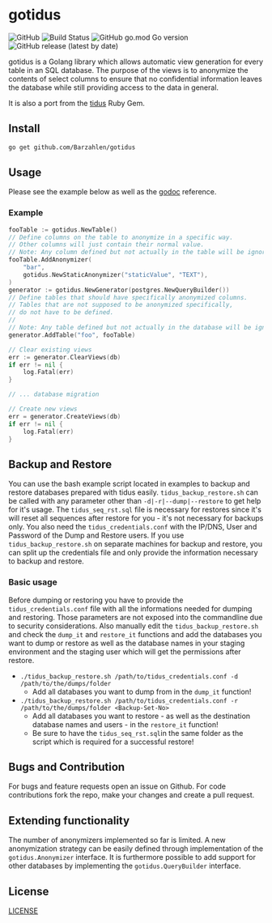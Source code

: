 gotidus
=======

![GitHub](https://img.shields.io/github/license/viafintech/gotidus) ![Build Status](https://github.com/viafintech/gotidus/actions/workflows/test.yml/badge.svg)  ![GitHub go.mod Go version](https://img.shields.io/github/go-mod/go-version/viafintech/gotidus/master) ![GitHub release (latest by date)](https://img.shields.io/github/v/release/viafintech/gotidus)

gotidus is a Golang library which allows automatic view generation for every table in an SQL database. The purpose of the views is to anonymize the contents of select columns to ensure that no confidential information leaves the database while still providing access to the data in general.

It is also a port from the [tidus](https://github.com/Barzahlen/tidus) Ruby Gem.

## Install
```bash
go get github.com/Barzahlen/gotidus
```

## Usage

Please see the example below as well as the [godoc](https://godoc.org/github.com/Barzahlen/gotidus) reference.

### Example
```go
fooTable := gotidus.NewTable()
// Define columns on the table to anonymize in a specific way.
// Other columns will just contain their normal value.
// Note: Any column defined but not actually in the table will be ignored.
fooTable.AddAnonymizer(
    "bar",
    gotidus.NewStaticAnonymizer("staticValue", "TEXT"),
)
generator := gotidus.NewGenerator(postgres.NewQueryBuilder())
// Define tables that should have specifically anonymized columns.
// Tables that are not supposed to be anonymized specifically,
// do not have to be defined.
// 
// Note: Any table defined but not actually in the database will be ignored.
generator.AddTable("foo", fooTable)

// Clear existing views
err := generator.ClearViews(db)
if err != nil {
    log.Fatal(err)
}

// ... database migration

// Create new views
err = generator.CreateViews(db)
if err != nil {
    log.Fatal(err)
}
```

## Backup and Restore

You can use the bash example script located in examples to backup and restore databases prepared with tidus easily. `tidus_backup_restore.sh` can be called with any parameter other than `-d|-r|--dump|--restore` to get help for it's usage. The `tidus_seq_rst.sql` file is necessary for restores since it's will reset all sequences after restore for you - it's not necessary for backups only.
You also need the `tidus_credentials.conf` with the IP/DNS, User and Password of the Dump and Restore users. If you use `tidus_backup_restore.sh` on separate machines for backup and restore, you can split up the credentials file and only provide the information necessary to backup and restore.

### Basic usage

Before dumping or restoring you have to provide the `tidus_credentials.conf` file with all the informations needed for dumping and restoring. Those parameters are not exposed into the commandline due to security considerations. Also manually edit the `tidus_backup_restore.sh` and check the `dump_it` and `restore_it` functions and add the databases you want to dump or restore as well as the database names in your staging environment and the staging user which will get the permissions after restore.

- `./tidus_backup_restore.sh /path/to/tidus_credentials.conf -d /path/to/the/dumps/folder`
  - Add all databases you want to dump from in the `dump_it` function!
- `./tidus_backup_restore.sh /path/to/tidus_credentials.conf -r /path/to/the/dumps/folder <Backup-Set-No>`
  - Add all databases you want to restore - as well as the destination database names and users - in the `restore_it` function!
  - Be sure to have the `tidus_seq_rst.sql`in the same folder as the script which is required for a successful restore!

## Bugs and Contribution
For bugs and feature requests open an issue on Github. For code contributions fork the repo, make your changes and create a pull request.

## Extending functionality
The number of anonymizers implemented so far is limited.
A new anonymization strategy can be easily defined through implementation of the `gotidus.Anonymizer` interface.
It is furthermore possible to add support for other databases by implementing the `gotidus.QueryBuilder` interface.

## License
[LICENSE](LICENSE)
